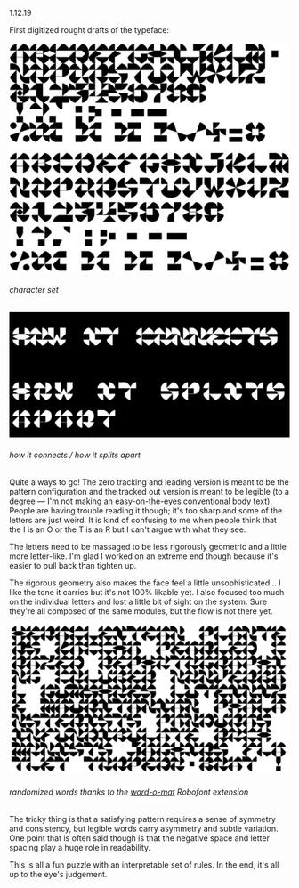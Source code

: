 <a name="01.12.19"></a>

<span class="log_date">1.12.19</span>

First digitized rought drafts of the typeface:

![](images/01.12.19_draft1a.png)
###### character set
![](images/01.12.19_draft1c.png)
###### how it connects / how it splits apart

Quite a ways to go! The zero tracking and leading version is meant to be the pattern configuration and the tracked out version is meant to be legible (to a degree — I'm not making an easy-on-the-eyes conventional body text). People are having trouble reading it though; it's too sharp and some of the letters are just weird. It is kind of confusing to me when people think that the I is an O or the T is an R but I can't argue with what they see.

The letters need to be massaged to be less rigorously geometric and a little more letter-like. I'm glad I worked on an extreme end though because it's easier to pull back than tighten up.

The rigorous geometry also makes the face feel a little unsophisticated... I like the tone it carries but it's not 100% likable yet. I also focused too much on the individual letters and lost a little bit of sight on the system. Sure they're all composed of the same modules, but the flow is not there yet.

![](images/01.12.19_draft1b.png)
###### randomized words thanks to the [word-o-mat](http://robofontextensions.com/word-o-mat/) Robofont extension

The tricky thing is that a satisfying pattern requires a sense of symmetry and consistency, but legible words carry asymmetry and subtle variation. One point that is often said though is that the negative space and letter spacing play a huge role in readability.

This is all a fun puzzle with an interpretable set of rules. In the end, it's all up to the eye's judgement.

